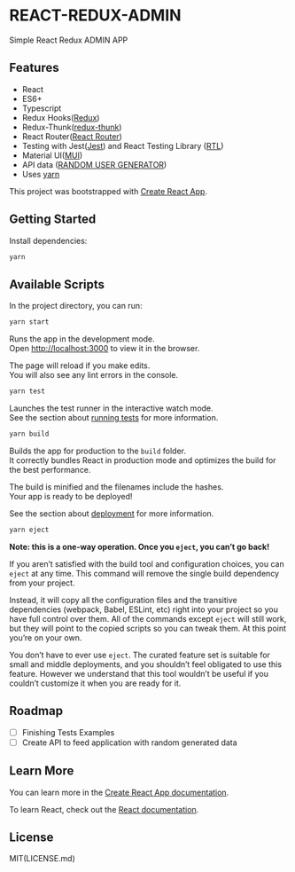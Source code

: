 # REACT-REDUX-ADMIN

Simple React Redux ADMIN APP

## Features

 - React
 - ES6+
 - Typescript
 - Redux Hooks([Redux](https://redux.js.org/))
 - Redux-Thunk([redux-thunk](https://github.com/reduxjs/redux-thunk))
 - React Router([React Router](https://reactrouter.com/)) 
 - Testing with Jest([Jest](https://jestjs.io/)) and React Testing Library ([RTL](https://testing-library.com/docs/react-testing-library/intro/))
 - Material UI([MUI](https://material-ui.com/))
 - API data ([RANDOM USER GENERATOR](https://randomuser.me/))
 - Uses [yarn](https://yarnpkg.com)

This project was bootstrapped with [Create React App](https://github.com/facebook/create-react-app).

## Getting Started

Install dependencies:

```bash
yarn
```

## Available Scripts

In the project directory, you can run:

```bash
yarn start
```

Runs the app in the development mode.\
Open [http://localhost:3000](http://localhost:3000) to view it in the browser.

The page will reload if you make edits.\
You will also see any lint errors in the console.

```bash
yarn test
```

Launches the test runner in the interactive watch mode.\
See the section about [running tests](https://facebook.github.io/create-react-app/docs/running-tests) for more information.

```bash
yarn build
```

Builds the app for production to the `build` folder.\
It correctly bundles React in production mode and optimizes the build for the best performance.

The build is minified and the filenames include the hashes.\
Your app is ready to be deployed!

See the section about [deployment](https://facebook.github.io/create-react-app/docs/deployment) for more information.

```bash
yarn eject
```

**Note: this is a one-way operation. Once you `eject`, you can’t go back!**

If you aren’t satisfied with the build tool and configuration choices, you can `eject` at any time. This command will remove the single build dependency from your project.

Instead, it will copy all the configuration files and the transitive dependencies (webpack, Babel, ESLint, etc) right into your project so you have full control over them. All of the commands except `eject` will still work, but they will point to the copied scripts so you can tweak them. At this point you’re on your own.

You don’t have to ever use `eject`. The curated feature set is suitable for small and middle deployments, and you shouldn’t feel obligated to use this feature. However we understand that this tool wouldn’t be useful if you couldn’t customize it when you are ready for it.


## Roadmap
- [ ] Finishing Tests Examples
- [ ] Create API to feed application with random generated data

## Learn More
You can learn more in the [Create React App documentation](https://facebook.github.io/create-react-app/docs/getting-started).

To learn React, check out the [React documentation](https://reactjs.org/).

## License
MIT(LICENSE.md)
